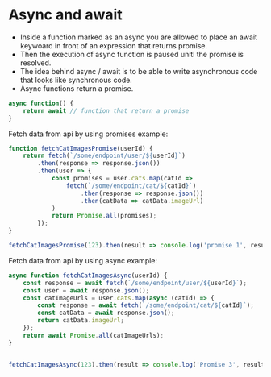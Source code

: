 # Async and await

* Inside a function marked as an async you are allowed to place an await keywoard in front of an expression that returns promise.
* Then the execution of async function is paused unitl the promise is resolved.
* The idea behind async / await is to be able to write asynchronous code that looks like synchronous code.
* Async functions return a promise.

```js
async function() {
    return await // function that return a promise
}
```

Fetch data from api by using promises example:

```js
function fetchCatImagesPromise(userId) {
    return fetch(`/some/endpoint/user/${userId}`)
        .then(response => response.json())
        .then(user => {
            const promises = user.cats.map(catId =>
                fetch(`/some/endpoint/cat/${catId}`)
                    .then(response => response.json())
                    .then(catData => catData.imageUrl)
            )
            return Promise.all(promises);
        });
}

fetchCatImagesPromise(123).then(result => console.log('promise 1', result));
```

Fetch data from api by using async example:

```js
async function fetchCatImagesAsync(userId) {
    const response = await fetch(`/some/endpoint/user/${userId}`);
    const user = await response.json();
    const catImageUrls = user.cats.map(async (catId) => {
        const response = await fetch(`/some/endpoint/cat/${catId}`);
        const catData = await response.json();
        return catData.imageUrl;
    });
    return await Promise.all(catImageUrls);
}


fetchCatImagesAsync(123).then(result => console.log('Promise 3', result));
```
